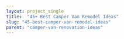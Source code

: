 ```yaml
---
layout: project_single
title:  "45+ Best Camper Van Remodel Ideas"
slug: "45-best-camper-van-remodel-ideas"
parent: "camper-van-renovation-ideas"
---
```

 